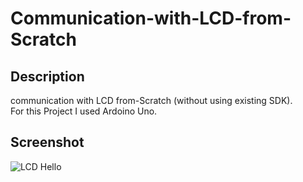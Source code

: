# Communication-with-LCD-from-Scratch
## Description
communication with LCD from-Scratch (without using existing SDK). <br>
For this Project I used Ardoino Uno.

## Screenshot

![LCD Hello](https://user-images.githubusercontent.com/37881919/203777371-487e5981-484c-4e37-85f3-7bb4e3194b0c.gif)
